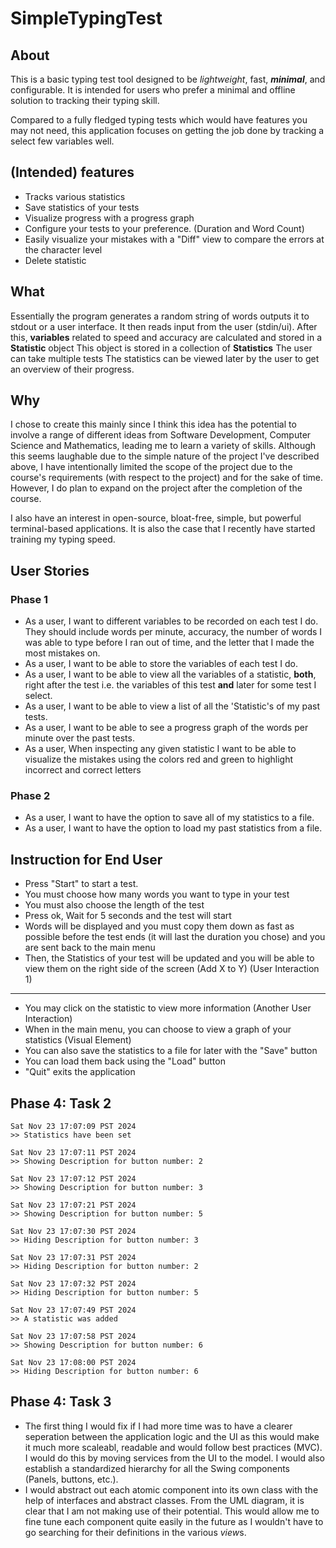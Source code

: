 # SimpleTypingTest

## About
This is a basic typing test tool designed to be *lightweight*, fast, ***minimal***, and configurable.
It is intended for users who prefer a minimal and offline solution to tracking their typing skill.

Compared to a fully fledged typing tests which would have features you may not need, 
this application focuses on getting the job done by tracking a select few variables well.

## (Intended) features
- Tracks various statistics
- Save statistics of your tests
- Visualize progress with a progress graph
- Configure your tests to your preference. (Duration and Word Count)
- Easily visualize your mistakes with a "Diff" view to compare the errors at the character level
- Delete statistic

## What
Essentially the program generates a random string of words outputs it to stdout or a user interface.
It then reads input from the user (stdin/ui).
After this, **variables** related to speed and accuracy are calculated and stored in a **Statistic** object
This object is stored in a collection of **Statistics**
The user can take multiple tests
The statistics can be viewed later by the user to get an overview of their progress.

## Why
I chose to create this mainly since I think this idea has the potential to involve a range of different ideas from Software Development, Computer Science and Mathematics, leading me to learn a variety of skills.
Although this seems laughable due to the simple nature of the project I've described above, I have intentionally limited the scope of the project due to the course's requirements (with respect to the project) and for the sake of time.
However, I do plan to expand on the project after the completion of the course.

I also have an interest in open-source, bloat-free, simple, but powerful terminal-based applications. 
It is also the case that I recently have started training my typing speed.


## User Stories
### Phase 1
- As a user, I want to different variables to be recorded on each test I do. They should include words per minute, accuracy, the number of words I was able to type before I ran out of time, and the letter that I made the most mistakes on.
- As a user, I want to be able to store the variables of each test I do.
- As a user, I want to be able to view all the variables of a statistic, **both**, right after the test i.e. the variables of this test **and** later for some test I select.
- As a user, I want to be able to view a list of all the 'Statistic's of my past tests.
- As a user, I want to be able to see a progress graph of the words per minute over the past tests.
- As a user, When inspecting any given statistic I want to be able to visualize the mistakes using the colors red and green to highlight incorrect and correct letters 
### Phase 2 
- As a user, I want to have the option to save all of my statistics to a file.
- As a user, I want to have the option to load my past statistics from a file.




## Instruction for End User
- Press "Start" to start a test.
- You must choose how many words you want to type in your test
- You must also choose the length of the test
- Press ok, Wait for 5 seconds and the test will start
- Words will be displayed and you must copy them down as fast as possible before the test ends (it will last the duration you chose) and you are sent back to the main menu
- Then, the Statistics of your test will be updated and you will be able to view them on the right side of the screen (Add X to Y) (User Interaction 1)
---
- You may click on the statistic to view more information (Another User Interaction)
- When in the main menu, you can choose to view a graph of your statistics (Visual Element)
- You can also save the statistics to a file for later with the "Save" button 
- You can load them back using the "Load" button
- "Quit" exits the application




## Phase 4: Task 2
```
Sat Nov 23 17:07:09 PST 2024
>> Statistics have been set

Sat Nov 23 17:07:11 PST 2024
>> Showing Description for button number: 2

Sat Nov 23 17:07:12 PST 2024
>> Showing Description for button number: 3

Sat Nov 23 17:07:21 PST 2024
>> Showing Description for button number: 5

Sat Nov 23 17:07:30 PST 2024
>> Hiding Description for button number: 3

Sat Nov 23 17:07:31 PST 2024
>> Hiding Description for button number: 2

Sat Nov 23 17:07:32 PST 2024
>> Hiding Description for button number: 5

Sat Nov 23 17:07:49 PST 2024
>> A statistic was added

Sat Nov 23 17:07:58 PST 2024
>> Showing Description for button number: 6

Sat Nov 23 17:08:00 PST 2024
>> Hiding Description for button number: 6
```



## Phase 4: Task 3

- The first thing I would fix if I had more time was to have a clearer seperation between the application logic and the UI as this would make it much more scaleabl, readable and would follow best practices (MVC). I would do this by moving services from the UI to the model. I would also establish a standardized hierarchy for all the Swing components (Panels, buttons, etc.).
- I would abstract out each atomic component into its own class with the help of interfaces and abstract classes. From the UML diagram, it is clear that I am not making use of their potential. This would allow me to fine tune each component quite easily in the future as I wouldn't have to go searching for their definitions in the various *view*s.
